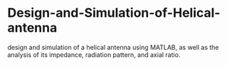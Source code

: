 # Design-and-Simulation-of-Helical-antenna
design and simulation of a helical antenna using MATLAB, as well as the analysis of its impedance, radiation pattern, and axial ratio. 
